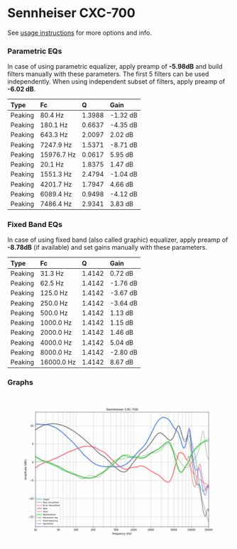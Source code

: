 # Sennheiser CXC-700
See [usage instructions](https://github.com/jaakkopasanen/AutoEq#usage) for more options and info.

### Parametric EQs
In case of using parametric equalizer, apply preamp of **-5.98dB** and build filters manually
with these parameters. The first 5 filters can be used independently.
When using independent subset of filters, apply preamp of **-6.02 dB**.

| Type    | Fc         |      Q | Gain     |
|:--------|:-----------|:-------|:---------|
| Peaking | 80.4 Hz    | 1.3988 | -1.32 dB |
| Peaking | 180.1 Hz   | 0.6637 | -4.35 dB |
| Peaking | 643.3 Hz   | 2.0097 | 2.02 dB  |
| Peaking | 7247.9 Hz  | 1.5371 | -8.71 dB |
| Peaking | 15976.7 Hz | 0.0617 | 5.95 dB  |
| Peaking | 20.1 Hz    | 1.8375 | 1.47 dB  |
| Peaking | 1551.3 Hz  | 2.4794 | -1.04 dB |
| Peaking | 4201.7 Hz  | 1.7947 | 4.66 dB  |
| Peaking | 6089.4 Hz  | 0.9498 | -4.12 dB |
| Peaking | 7486.4 Hz  | 2.9341 | 3.83 dB  |

### Fixed Band EQs
In case of using fixed band (also called graphic) equalizer, apply preamp of **-8.78dB**
(if available) and set gains manually with these parameters.

| Type    | Fc         |      Q | Gain     |
|:--------|:-----------|:-------|:---------|
| Peaking | 31.3 Hz    | 1.4142 | 0.72 dB  |
| Peaking | 62.5 Hz    | 1.4142 | -1.76 dB |
| Peaking | 125.0 Hz   | 1.4142 | -3.67 dB |
| Peaking | 250.0 Hz   | 1.4142 | -3.64 dB |
| Peaking | 500.0 Hz   | 1.4142 | 1.13 dB  |
| Peaking | 1000.0 Hz  | 1.4142 | 1.15 dB  |
| Peaking | 2000.0 Hz  | 1.4142 | 1.46 dB  |
| Peaking | 4000.0 Hz  | 1.4142 | 5.04 dB  |
| Peaking | 8000.0 Hz  | 1.4142 | -2.80 dB |
| Peaking | 16000.0 Hz | 1.4142 | 8.67 dB  |

### Graphs
![](./Sennheiser%20CXC-700.png)